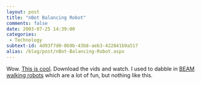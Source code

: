 ```yaml
---
layout: post
title: "nBot Balancing Robot"
comments: false
date: 2003-07-25 14:39:00
categories:
 - Technology
subtext-id: 4d93f7d0-0b9b-43b8-aeb3-422841b9a517
alias: /blog/post/nBot-Balancing-Robot.aspx
---
```



Wow. [This is cool](http://geology.heroy.smu.edu/~dpa-www/robo/nbot/). Download the vids and watch. I used to dabble in [BEAM walking robots](http://www.peterprovost.org/wiki/ow.asp?BeamRobotics) which are a lot of fun, but nothing like this. 
